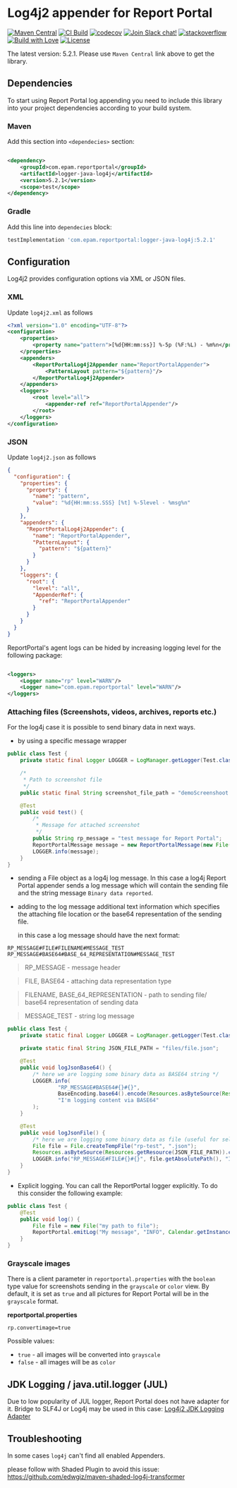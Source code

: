 # Log4j2 appender for Report Portal

[![Maven Central](https://img.shields.io/maven-central/v/com.epam.reportportal/logger-java-log4j.svg?label=Maven%20Central)](https://central.sonatype.com/artifact/com.epam.reportportal/logger-java-log4j)
[![CI Build](https://github.com/reportportal/logger-java-log4j/actions/workflows/ci.yml/badge.svg)](https://github.com/reportportal/logger-java-log4j/actions/workflows/ci.yml)
[![codecov](https://codecov.io/gh/reportportal/logger-java-log4j/branch/develop/graph/badge.svg?token=iEy7fURz1P)](https://codecov.io/gh/reportportal/logger-java-log4j)
[![Join Slack chat!](https://slack.epmrpp.reportportal.io/badge.svg)](https://slack.epmrpp.reportportal.io/)
[![stackoverflow](https://img.shields.io/badge/reportportal-stackoverflow-orange.svg?style=flat)](http://stackoverflow.com/questions/tagged/reportportal)
[![Build with Love](https://img.shields.io/badge/build%20with-❤%EF%B8%8F%E2%80%8D-lightgrey.svg)](http://reportportal.io?style=flat)
[![License](https://img.shields.io/badge/License-Apache%202.0-blue.svg)](https://opensource.org/licenses/Apache-2.0)

The latest version: 5.2.1. Please use `Maven Central` link above to get the library.

## Dependencies

To start using Report Portal log appending you need to include this library into your project dependencies according to
your build system.

### Maven

Add this section into `<dependecies>` section:

```xml

<dependency>
    <groupId>com.epam.reportportal</groupId>
    <artifactId>logger-java-log4j</artifactId>
    <version>5.2.1</version>
    <scope>test</scope>
</dependency>
```

### Gradle

Add this line into `dependecies` block:

```groovy
testImplementation 'com.epam.reportportal:logger-java-log4j:5.2.1'
```

## Configuration

Log4j2 provides configuration options via XML or JSON files.

### XML

Update `log4j2.xml` as follows

```xml
<?xml version="1.0" encoding="UTF-8"?>
<configuration>
    <properties>
        <property name="pattern">[%d{HH:mm:ss}] %-5p (%F:%L) - %m%n</property>
    </properties>
    <appenders>
        <ReportPortalLog4j2Appender name="ReportPortalAppender">
            <PatternLayout pattern="${pattern}"/>
        </ReportPortalLog4j2Appender>
    </appenders>
    <loggers>
        <root level="all">
            <appender-ref ref="ReportPortalAppender"/>
        </root>
    </loggers>
</configuration>
```    

### JSON

Update `log4j2.json` as follows

```JSON
{
  "configuration": {
    "properties": {
      "property": {
        "name": "pattern",
        "value": "%d{HH:mm:ss.SSS} [%t] %-5level - %msg%n"
      }
    },
    "appenders": {
      "ReportPortalLog4j2Appender": {
        "name": "ReportPortalAppender",
        "PatternLayout": {
          "pattern": "${pattern}"
        }
      }
    },
    "loggers": {
      "root": {
        "level": "all",
        "AppenderRef": {
          "ref": "ReportPortalAppender"
        }
      }
    }
  }
}
```

ReportPortal's agent logs can be hided by increasing logging level for the following package:

```xml

<loggers>
    <Logger name="rp" level="WARN"/>
    <Logger name="com.epam.reportportal" level="WARN"/>
</loggers>
```

### Attaching files (Screenshots, videos, archives, reports etc.)

For the log4j case it is possible to send binary data in next ways.

* by using a specific message wrapper

```java
public class Test {
	private static final Logger LOGGER = LogManager.getLogger(Test.class);

	/*
	 * Path to screenshot file
	 */
	public static final String screenshot_file_path = "demoScreenshoot.png";

	@Test
	public void test() {
		/*
		 * Message for attached screenshot
		 */
		public String rp_message = "test message for Report Portal";
		ReportPortalMessage message = new ReportPortalMessage(new File(screenshot_file_path), rp_message);
		LOGGER.info(message);
	}
}
```

* sending a File object as a log4j log message. In this case a log4j Report Portal appender sends a log message which
  will contain the sending file and the string message `Binary data reported`.

* adding to the log message additional text information which specifies the attaching file location or the base64
  representation of the sending file.

  in this case a log message should have the next format:

```
RP_MESSAGE#FILE#FILENAME#MESSAGE_TEST
RP_MESSAGE#BASE64#BASE_64_REPRESENTATION#MESSAGE_TEST
```

> RP_MESSAGE - message header

> FILE, BASE64 - attaching data representation type

> FILENAME, BASE_64_REPRESENTATION - path to sending file/ base64 representation of sending data

> MESSAGE_TEST - string log message

```java
public class Test {
	private static final Logger LOGGER = LogManager.getLogger(Test.class);

	private static final String JSON_FILE_PATH = "files/file.json";

	@Test
	public void logJsonBase64() {
		/* here we are logging some binary data as BASE64 string */
		LOGGER.info(
				"RP_MESSAGE#BASE64#{}#{}",
				BaseEncoding.base64().encode(Resources.asByteSource(Resources.getResource(JSON_FILE_PATH)).read()),
				"I'm logging content via BASE64"
		);
	}

	@Test
	public void logJsonFile() {
		/* here we are logging some binary data as file (useful for selenium) */
		File file = File.createTempFile("rp-test", ".json");
		Resources.asByteSource(Resources.getResource(JSON_FILE_PATH)).copyTo(Files.asByteSink(file));
		LOGGER.info("RP_MESSAGE#FILE#{}#{}", file.getAbsolutePath(), "I'm logging content via temp file");
	}
}
```

* Explicit logging. You can call the ReportPortal logger explicitly. To do this consider the following example:

```java
public class Test {
	@Test
	public void log() {
		File file = new File("my path to file");
		ReportPortal.emitLog("My message", "INFO", Calendar.getInstance().getTime(), file);
	}
}
```

### Grayscale images

There is a client parameter in `reportportal.properties` with the `boolean` type value for screenshots sending in
the `grayscale` or
`color` view. By default, it is set as `true` and all pictures for Report Portal will be in the `grayscale` format.

**reportportal.properties**

```properties
rp.convertimage=true
```

Possible values:

* `true` - all images will be converted into `grayscale`
* `false` - all images will be as `color`

## JDK Logging / java.util.logger (JUL)

Due to low popularity of JUL logger, Report Portal does not have adapter for it. Bridge to SLF4J or Log4j may be used in
this case:
[Log4j2 JDK Logging Adapter](https://logging.apache.org/log4j/2.0/log4j-jul/index.html)

## Troubleshooting

In some cases `log4j` can't find all enabled Appenders.

please follow with Shaded Plugin to avoid this issue:
https://github.com/edwgiz/maven-shaded-log4j-transformer
